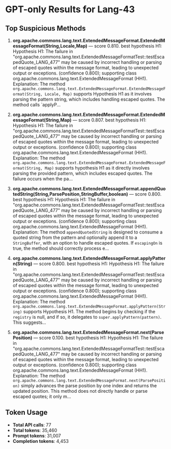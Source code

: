 # GPT-only Results for Lang-43

## Top Suspicious Methods

1. **org.apache.commons.lang.text.ExtendedMessageFormat.ExtendedMessageFormat(String,Locale,Map)** — score 0.810. best hypothesis H1: Hypothesis H1: The failure in "org.apache.commons.lang.text.ExtendedMessageFormatTest::testEscapedQuote_LANG_477" may be caused by incorrect handling or parsing of escaped quotes within the message format, leading to unexpected output or exceptions. (confidence 0.800); supporting class org.apache.commons.lang.text.ExtendedMessageFormat (HH1).
    Explanation: The method `org.apache.commons.lang.text.ExtendedMessageFormat.ExtendedMessageFormat(String, Locale, Map)` supports Hypothesis H1 as it involves parsing the pattern string, which includes handling escaped quotes. The method calls `applyP...

2. **org.apache.commons.lang.text.ExtendedMessageFormat.ExtendedMessageFormat(String,Map)** — score 0.807. best hypothesis H1: Hypothesis H1: The failure in "org.apache.commons.lang.text.ExtendedMessageFormatTest::testEscapedQuote_LANG_477" may be caused by incorrect handling or parsing of escaped quotes within the message format, leading to unexpected output or exceptions. (confidence 0.800); supporting class org.apache.commons.lang.text.ExtendedMessageFormat (HH1).
    Explanation: The method `org.apache.commons.lang.text.ExtendedMessageFormat.ExtendedMessageFormat(String, Map)` supports hypothesis H1 as it directly involves parsing the provided pattern, which includes escaped quotes. The failure occurs when the pa...

3. **org.apache.commons.lang.text.ExtendedMessageFormat.appendQuotedString(String,ParsePosition,StringBuffer,boolean)** — score 0.800. best hypothesis H1: Hypothesis H1: The failure in "org.apache.commons.lang.text.ExtendedMessageFormatTest::testEscapedQuote_LANG_477" may be caused by incorrect handling or parsing of escaped quotes within the message format, leading to unexpected output or exceptions. (confidence 0.800); supporting class org.apache.commons.lang.text.ExtendedMessageFormat (HH1).
    Explanation: The method `appendQuotedString` is designed to consume a quoted string from the pattern and optionally append it to a `StringBuffer`, with an option to handle escaped quotes. If `escapingOn` is true, the method should correctly process e...

4. **org.apache.commons.lang.text.ExtendedMessageFormat.applyPattern(String)** — score 0.800. best hypothesis H1: Hypothesis H1: The failure in "org.apache.commons.lang.text.ExtendedMessageFormatTest::testEscapedQuote_LANG_477" may be caused by incorrect handling or parsing of escaped quotes within the message format, leading to unexpected output or exceptions. (confidence 0.800); supporting class org.apache.commons.lang.text.ExtendedMessageFormat (HH1).
    Explanation: The method `org.apache.commons.lang.text.ExtendedMessageFormat.applyPattern(String)` supports Hypothesis H1. The method begins by checking if the `registry` is null, and if so, it delegates to `super.applyPattern(pattern)`. This suggests...

5. **org.apache.commons.lang.text.ExtendedMessageFormat.next(ParsePosition)** — score 0.100. best hypothesis H1: Hypothesis H1: The failure in "org.apache.commons.lang.text.ExtendedMessageFormatTest::testEscapedQuote_LANG_477" may be caused by incorrect handling or parsing of escaped quotes within the message format, leading to unexpected output or exceptions. (confidence 0.800); supporting class org.apache.commons.lang.text.ExtendedMessageFormat (HH1).
    Explanation: The method `org.apache.commons.lang.text.ExtendedMessageFormat.next(ParsePosition)` simply advances the parse position by one index and returns the updated position. This method does not directly handle or parse escaped quotes; it only m...


## Token Usage

- **Total API calls**: 77
- **Total tokens**: 35,460
- **Prompt tokens**: 31,007
- **Completion tokens**: 4,453

